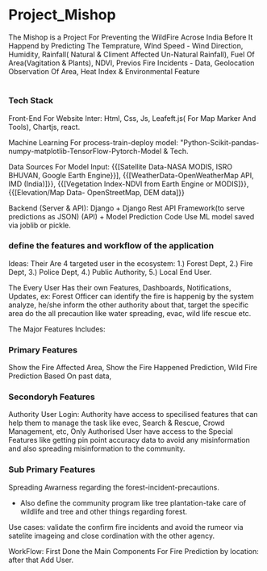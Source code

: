 # Project_Mishop

The Mishop is a Project For Preventing the WildFire Acrose India Before It Happend by Predicting The Temprature, WInd Speed - Wind Direction, Humidity, Rainfall( Natural &amp; Climent Affected Un-Natural Rainfall), Fuel Of Area(Vagitation &amp; Plants), NDVI, Previos Fire Incidents - Data, Geolocation Observation Of Area, Heat Index &amp; Environmental Feature

#

<h3> Tech Stack </h3>

Front-End For Website Inter: Html, Css, Js, Leafeft.js( For Map Marker And Tools), Chartjs, react.

Machine Learning For process-train-deploy model: "Python-Scikit-pandas-numpy-matplotlib-TensorFlow-Pytorch-Model & Tech.

Data Sources For Model Input: {{[Satellite Data-NASA MODIS, ISRO BHUVAN, Google Earth Engine}}], {{[WeatherData-OpenWeatherMap API, IMD (India)]}}, {{[Vegetation Index-NDVI from Earth Engine or MODIS]}}, {{[Elevation/Map Data-	OpenStreetMap, DEM data]}}

Backend (Server & API): Django + Django Rest API Framework(to serve predictions as JSON) (API) + Model Prediction Code Use ML model saved via joblib or pickle.

<h3> define the features and workflow of the application </h3>
Ideas: Their Are 4 targeted user in the ecosystem: 
1.) Forest Dept, 
2.) Fire Dept, 
3.) Police Dept, 
4.) Public Authority, 
5.) Local End User.

The Every User Has their own Features, Dashboards, Notifications, Updates, ex: Forest Officer can identify the fire is happenig by the system analyze, he/she inform the other authority about that, target the specific area do the all precaution like water spreading, evac, wild life rescue etc.

The Major Features Includes:

### <h3> Primary Features</h3>

Show the Fire Affected Area, Show the Fire Happened Prediction,
Wild Fire Prediction Based On past data,

### <h3> Secondoryh Features</h3>

Authority User Login: Authority have access to specilised features that can help them to manage the task like evec, Search & Rescue, Crowd Management, etc,
Only Authorised User have access to the Special Features like getting pin point accuracy data to avoid any misinformation and also spreading misinformation to the community.

### <h3> Sub Primary Features</h3>

Spreading Awarness regarding the forest-incident-precautions.
- Also define the community program like tree plantation-take care of wildlife and tree and other things regarding forest.

Use cases: validate the confirm fire incidents and avoid the rumeor via satelite imageing and close cordination with the other agency.

WorkFlow: First Done the Main Components For Fire Prediction by location: after that Add User.
